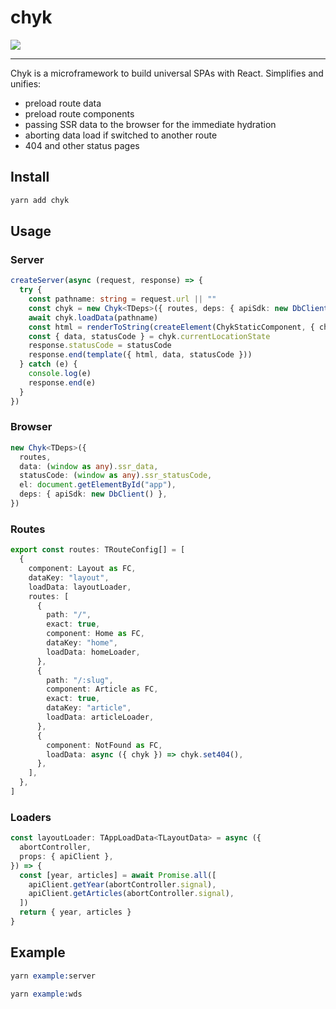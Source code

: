 # chyk

<img src="https://i.imgur.com/0fU07ox.png">

---

Chyk is a microframework to build universal SPAs with React.
Simplifies and unifies:

- preload route data
- preload route components
- passing SSR data to the browser for the immediate hydration
- aborting data load if switched to another route
- 404 and other status pages

## Install

```s
yarn add chyk
```

## Usage

### Server

```ts
createServer(async (request, response) => {
  try {
    const pathname: string = request.url || ""
    const chyk = new Chyk<TDeps>({ routes, deps: { apiSdk: new DbClient() } })
    await chyk.loadData(pathname)
    const html = renderToString(createElement(ChykStaticComponent, { chyk }))
    const { data, statusCode } = chyk.currentLocationState
    response.statusCode = statusCode
    response.end(template({ html, data, statusCode }))
  } catch (e) {
    console.log(e)
    response.end(e)
  }
})
```

### Browser

```ts
new Chyk<TDeps>({
  routes,
  data: (window as any).ssr_data,
  statusCode: (window as any).ssr_statusCode,
  el: document.getElementById("app"),
  deps: { apiSdk: new DbClient() },
})
```

### Routes

```ts
export const routes: TRouteConfig[] = [
  {
    component: Layout as FC,
    dataKey: "layout",
    loadData: layoutLoader,
    routes: [
      {
        path: "/",
        exact: true,
        component: Home as FC,
        dataKey: "home",
        loadData: homeLoader,
      },
      {
        path: "/:slug",
        component: Article as FC,
        exact: true,
        dataKey: "article",
        loadData: articleLoader,
      },
      {
        component: NotFound as FC,
        loadData: async ({ chyk }) => chyk.set404(),
      },
    ],
  },
]
```

### Loaders

```ts
const layoutLoader: TAppLoadData<TLayoutData> = async ({
  abortController,
  props: { apiClient },
}) => {
  const [year, articles] = await Promise.all([
    apiClient.getYear(abortController.signal),
    apiClient.getArticles(abortController.signal),
  ])
  return { year, articles }
}
```

## Example

```s
yarn example:server
```

```s
yarn example:wds
```
